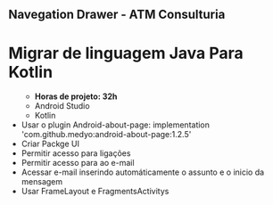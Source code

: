 ## Navegation Drawer - ATM Consulturia

  # Migrar de linguagem Java Para Kotlin
  
  <ul>
    <ul>
      <b><li>Horas de projeto: 32h</b></li>
      <li>Android Studio</li>
      <li>Kotlin</li>
      </ul>
    <li> Usar o plugin Android-about-page: implementation 'com.github.medyo:android-about-page:1.2.5' </li>
    <li> Criar Packge UI</>
    <li> Permitir acesso para ligações</>
    <li> Permitir acesso para ao e-mail</>
    <li> Acessar e-mail inserindo automáticamente o assunto e o inicio da mensagem</>
    <li> Usar FrameLayout e FragmentsActivitys

  </ul>
